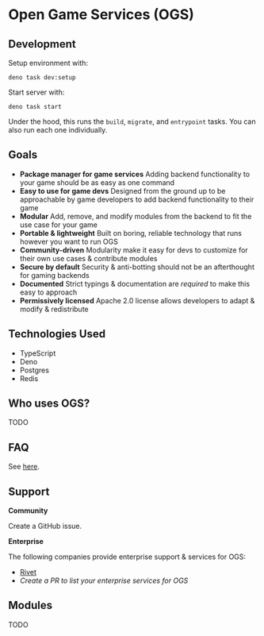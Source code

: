 # Open Game Services (OGS)

## Development

Setup environment with:

```
deno task dev:setup
```

Start server with:

```
deno task start
```

Under the hood, this runs the `build`, `migrate`, and `entrypoint` tasks. You can also run each one individually.

## Goals

- **Package manager for game services** Adding backend functionality to your game should be as easy as one command
- **Easy to use for game devs** Designed from the ground up to be approachable by game developers to add backend functionality to their game
- **Modular** Add, remove, and modify modules from the backend to fit the use case for your game
- **Portable & lightweight** Built on boring, reliable technology that runs however you want to run OGS
- **Community-driven** Modularity make it easy for devs to customize for their own use cases & contribute modules
- **Secure by default** Security & anti-botting should not be an afterthought for gaming backends
- **Documented** Strict typings & documentation are _required_ to make this easy to approach
- **Permissively licensed** Apache 2.0 license allows developers to adapt & modify & redistribute

## Technologies Used

- TypeScript
- Deno
- Postgres
- Redis

## Who uses OGS?

TODO

## FAQ

See [here](./docs/FAQ.md).

## Support

**Community**

Create a GitHub issue.

**Enterprise**

The following companies provide enterprise support & services for OGS:

- [Rivet](https://rivet.gg/support)
- _Create a PR to list your enterprise services for OGS_

## Modules

TODO

